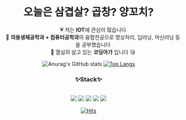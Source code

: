 <div align="center">
    <h1>오늘은 삼겹살? 곱창? 양꼬치?</h1>
    <ul>
			💗 저는 <b>IOT</b>에 관심이 많습니다 </br>
			🧡 <b>의용생체공학과 + 컴퓨터공학과</b>의 융합전공으로 영상처리, 딥러닝, 머신러닝 등을 공부했습니다 </br>
			💛 열심히 살고 있는 <b>코딩아가</b> 입니다 😘 </br>
    </ul>

![Anurag's GitHub stats](https://github-readme-stats.vercel.app/api?username=gani0325&show_icons=true&theme=radical)
[![Top Langs](https://github-readme-stats.vercel.app/api/top-langs/?username=gani0325&layout=compact&theme=dracula)](https://github.com/metleeha)


</div>

<div align="center">
    <b><h3>✨Stack✨</h3></b>  </br>

<img src="https://img.shields.io/badge/-python-success"> 
<img src="https://img.shields.io/badge/-IoT-blueviolet">
<img src="https://img.shields.io/badge/-OpenCV-red">
<img src="https://img.shields.io/badge/-MachineLearning-green">
<img src="https://img.shields.io/badge/-Raspberrypi-ff69b4"> </br>


[![Hits](https://hits.seeyoufarm.com/api/count/incr/badge.svg?url=https%3A%2F%2Fgithub.com%2Fgani0325&count_bg=%239473E7&title_bg=%233644E9&icon=&icon_color=%23E7E7E7&title=hits&edge_flat=false)](https://github.com/gani0325)


</div>
